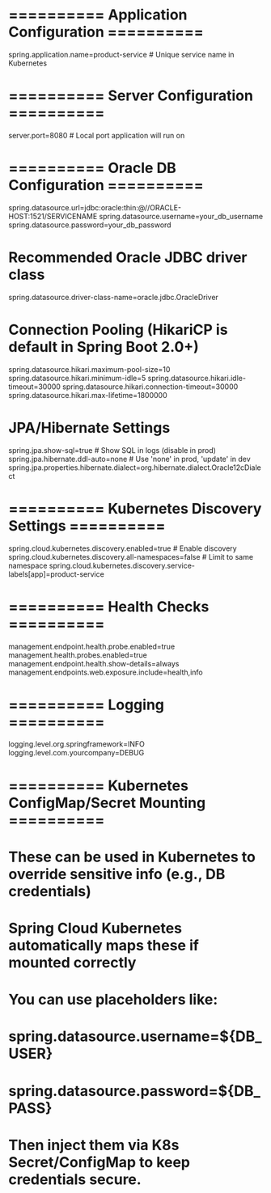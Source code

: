 # ========== Application Configuration ==========
spring.application.name=product-service  # Unique service name in Kubernetes

# ========== Server Configuration ==========
server.port=8080                         # Local port application will run on

# ========== Oracle DB Configuration ==========
spring.datasource.url=jdbc:oracle:thin:@//ORACLE-HOST:1521/SERVICENAME
spring.datasource.username=your_db_username
spring.datasource.password=your_db_password

# Recommended Oracle JDBC driver class
spring.datasource.driver-class-name=oracle.jdbc.OracleDriver

# Connection Pooling (HikariCP is default in Spring Boot 2.0+)
spring.datasource.hikari.maximum-pool-size=10
spring.datasource.hikari.minimum-idle=5
spring.datasource.hikari.idle-timeout=30000
spring.datasource.hikari.connection-timeout=30000
spring.datasource.hikari.max-lifetime=1800000

# JPA/Hibernate Settings
spring.jpa.show-sql=true                     # Show SQL in logs (disable in prod)
spring.jpa.hibernate.ddl-auto=none           # Use 'none' in prod, 'update' in dev
spring.jpa.properties.hibernate.dialect=org.hibernate.dialect.Oracle12cDialect

# ========== Kubernetes Discovery Settings ==========
spring.cloud.kubernetes.discovery.enabled=true             # Enable discovery
spring.cloud.kubernetes.discovery.all-namespaces=false     # Limit to same namespace
spring.cloud.kubernetes.discovery.service-labels[app]=product-service

# ========== Health Checks ==========
management.endpoint.health.probe.enabled=true
management.health.probes.enabled=true
management.endpoint.health.show-details=always
management.endpoints.web.exposure.include=health,info

# ========== Logging ==========
logging.level.org.springframework=INFO
logging.level.com.yourcompany=DEBUG

# ========== Kubernetes ConfigMap/Secret Mounting ==========
# These can be used in Kubernetes to override sensitive info (e.g., DB credentials)
# Spring Cloud Kubernetes automatically maps these if mounted correctly

# You can use placeholders like:
# spring.datasource.username=${DB_USER}
# spring.datasource.password=${DB_PASS}

# Then inject them via K8s Secret/ConfigMap to keep credentials secure.